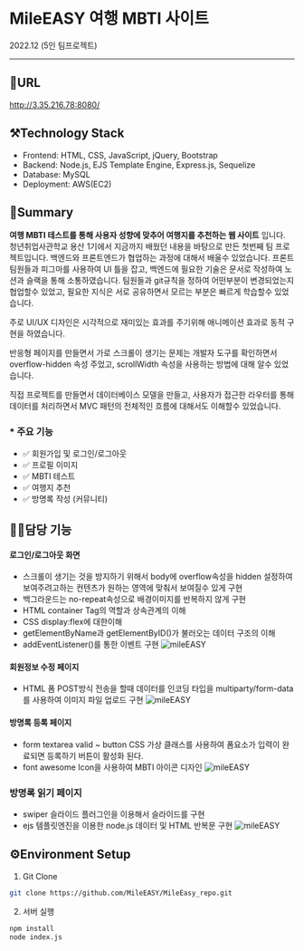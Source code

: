 # MileEASY 여행 MBTI 사이트

2022.12 (5인 팀프로젝트)

---

## 🔗URL

http://3.35.216.78:8080/

## ⚒️Technology Stack

- Frontend: HTML, CSS, JavaScript, jQuery, Bootstrap
- Backend: Node.js, EJS Template Engine, Express.js, Sequelize
- Database: MySQL
- Deployment: AWS(EC2)

## 📝Summary

**여행 MBTI 테스트를 통해 사용자 성향에 맞추어 여행지를 추천하는 웹 사이트** 입니다.
청년취업사관학교 용산 1기에서 지금까지 배웠던 내용을 바탕으로 만든 첫번째 팀 프로젝트입니다.
백엔드와 프론트엔드가 협업하는 과정에 대해서 배울수 있었습니다.
프론트 팀원들과 피그마를 사용하여 UI 틀을 잡고, 백엔드에 필요한 기술은 문서로 작성하여 노션과 슬랙을 통해 소통하였습니다. 팀원들과 git규칙을 정하여 어떤부분이 변경되었는지 협업할수 있었고, 필요한 지식은 서로 공유하면서 모르는 부분은 빠르게 학습할수 있었습니다.

주로 UI/UX 디자인은 시각적으로 재미있는 효과를 주기위해 애니메이션 효과로 동적 구현을 하였습니다.

반응형 페이지를 만들면서 가로 스크롤이 생기는 문제는 개발자 도구를 확인하면서 overflow-hidden 속성 주었고, scrollWidth 속성을 사용하는 방법에 대해 알수 있었습니다.

직접 프로젝트를 만들면서 데이터베이스 모델을 만들고, 사용자가 접근한 라우터를 통해 데이터를 처리하면서 MVC 패턴의 전체적인 흐름에 대해서도 이해할수 있었습니다.

### \* 주요 기능

- ✅ 회원가입 및 로그인/로그아웃
- ✅ 프로필 이미지
- ✅ MBTI 테스트
- ✅ 여행지 추천
- ✅ 방명록 작성 (커뮤니티)

## 🙋‍♀️담당 기능

#### 로그인/로그아웃 화면

- 스크롤이 생기는 것을 방지하기 위해서 body에 overflow속성을 hidden 설정하여 보여주려고하는 컨텐츠가 원하는 영역에 맞춰서 보여질수 있게 구현
- 백그라운드는 no-repeat속성으로 배경이미지를 반복하지 않게 구현
- HTML container Tag의 역할과 상속관계의 이해
- CSS display:flex에 대한이해
- getElementByName과 getElementByID()가 불러오는 데이터 구조의 이해
- addEventListener()를 통한 이벤트 구현
  ![mileEASY](/images/projects/mile_1.png)

#### 회원정보 수정 페이지

- HTML 폼 POST방식 전송을 할때 데이터를 인코딩 타입을 multiparty/form-data 를 사용하여 이미지 파일 업로드 구현
  ![mileEASY](/images/projects/mile_2.png)

#### 방명록 등록 페이지

- form textarea valid ~ button CSS 가상 클래스를 사용하여 폼요소가 입력이 완료되면 등록하기 버튼이 활성화 된다.
- font awesome Icon을 사용하여 MBTI 아이콘 디자인
  ![mileEASY](/images/projects/mile_3.png)

### 방명록 읽기 페이지

- swiper 슬라이드 플러그인을 이용해서 슬라이드를 구현
- ejs 템플릿엔진을 이용한 node.js 데이터 및 HTML 반복문 구현
  ![mileEASY](/images/projects/mile_4.png)

## ⚙️Environment Setup

1. Git Clone

```bash
git clone https://github.com/MileEASY/MileEasy_repo.git
```

2. 서버 실행

```bash
npm install
node index.js
```
